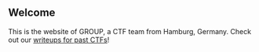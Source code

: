 ## Welcome

This is the website of GROUP, a CTF team from Hamburg, Germany.
Check out our [writeups for past CTFs](ctfs)!
